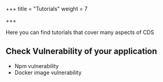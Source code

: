 +++
title = "Tutorials"
weight = 7

+++


Here you can find tutorials that cover many aspects of CDS

## Check Vulnerability of your application
* Npm vulnerability
* Docker image vulnerability
